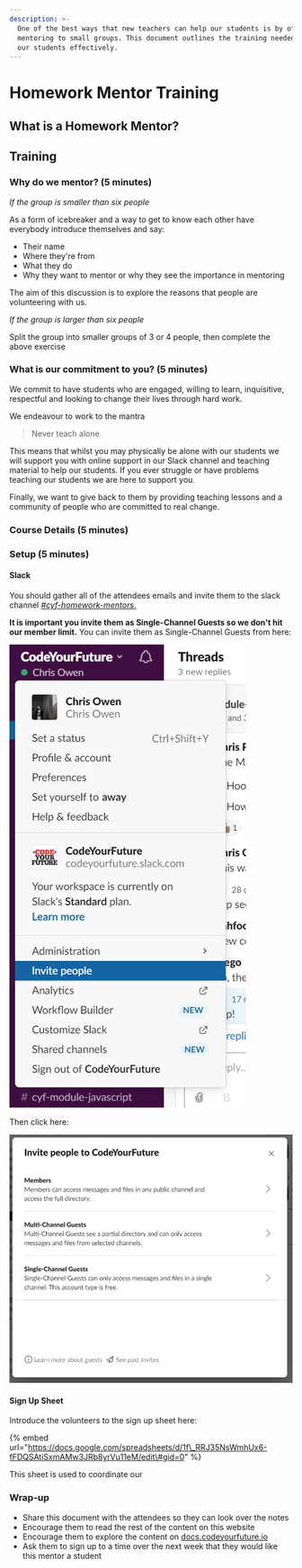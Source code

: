 ```yaml
---
description: >-
  One of the best ways that new teachers can help our students is by offering
  mentoring to small groups. This document outlines the training needed to help
  our students effectively.
---
```


# Homework Mentor Training

## What is a Homework Mentor?

## Training

### Why do we mentor? \(5 minutes\)

_If the group is smaller than six people_

As a form of icebreaker and a way to get to know each other have everybody introduce themselves and say:

* Their name 
* Where they're from
* What they do
* Why they want to mentor or why they see the importance in mentoring

The aim of this discussion is to explore the reasons that people are volunteering with us. 

_If the group is larger than six people_

Split the group into smaller groups of 3 or 4 people, then complete the above exercise

### What is our commitment to you? \(5 minutes\)

We commit to have students who are engaged, willing to learn, inquisitive, respectful and looking to change their lives through hard work. 

We endeavour to work to the mantra 

> Never teach alone

This means that whilst you may physically be alone with our students we will support you with online support in our Slack channel and teaching material to help our students. If you ever struggle or have problems teaching our students we are here to support you.

Finally, we want to give back to them by providing teaching lessons and a community of people who are committed to real change. 

### Course Details \(5 minutes\)

### Setup \(5 minutes\)

#### Slack

You should gather all of the attendees emails and invite them to the slack channel [_\#cyf-homework-mentors_.](https://app.slack.com/client/T2H71EFLK/C010MDVT37G)

**It is important you invite them as Single-Channel Guests so we don't hit our member limit.** You can invite them as Single-Channel Guests from here:

![](../.gitbook/assets/image%20%281%29.png)

Then click here:

![](../.gitbook/assets/image.png)

#### Sign Up Sheet

Introduce the volunteers to the sign up sheet here:

{% embed url="https://docs.google.com/spreadsheets/d/1f\_RRJ35NsWmhUx6-fFDQSAtiSxmAMw3JRb8yrVu11eM/edit\#gid=0" %}

This sheet is used to coordinate our 

### Wrap-up

* Share this document with the attendees so they can look over the notes
* Encourage them to read the rest of the content on this website
* Encourage them to explore the content on [docs.codeyourfuture.io](https://docs.codeyourfuture.io)
* Ask them to sign up to a time over the next week that they would like this mentor a student

